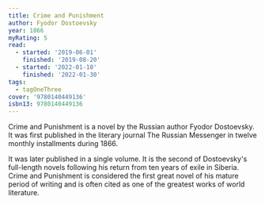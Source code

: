 ```yaml
---
title: Crime and Punishment
author: Fyodor Dostoevsky
year: 1866
myRating: 5
read:
  - started: '2019-06-01'
    finished: '2019-08-20'
  - started: '2022-01-10'
    finished: '2022-01-30'
tags:
  - tagOneThree
cover: '9780140449136'
isbn13: 9780140449136
---
```


Crime and Punishment is a novel by the Russian author Fyodor Dostoevsky. It was first published in the literary journal The Russian Messenger in twelve monthly installments during 1866.

It was later published in a single volume. It is the second of Dostoevsky's full-length novels following his return from ten years of exile in Siberia. Crime and Punishment is considered the first great novel of his mature period of writing and is often cited as one of the greatest works of world literature.
